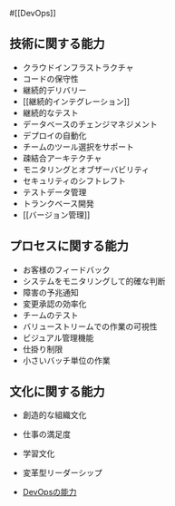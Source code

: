 #[[DevOps]]

## 技術に関する能力

- クラウドインフラストラクチャ
- コードの保守性
- 継続的デリバリー
- [[継続的インテグレーション]]
- 継続的なテスト
- データベースのチェンジマネジメント
- デプロイの自動化
- チームのツール選択をサポート
- 疎結合アーキテクチャ
- モニタリングとオブザーバビリティ
- セキュリティのシフトレフト
- テストデータ管理
- トランクベース開発
- [[バージョン管理]]

## プロセスに関する能力
- お客様のフィードバック
- システムをモニタリングして的確な判断
- 障害の予兆通知
- 変更承認の効率化
- チームのテスト
- バリューストリームでの作業の可視性
- ビジュアル管理機能
- 仕掛り制限
- 小さいバッチ単位の作業　

## 文化に関する能力
- 創造的な組織文化
- 仕事の満足度
- 学習文化
- 変革型リーダーシップ



- [DevOpsの能力](https://cloud.google.com/architecture/devops?hl=ja)